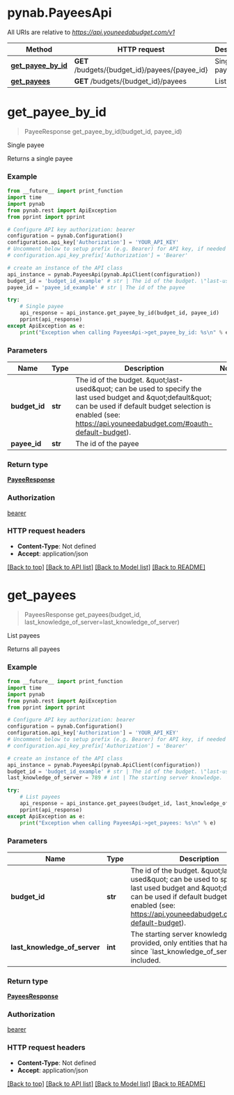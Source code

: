 # pynab.PayeesApi

All URIs are relative to *https://api.youneedabudget.com/v1*

Method | HTTP request | Description
------------- | ------------- | -------------
[**get_payee_by_id**](PayeesApi.md#get_payee_by_id) | **GET** /budgets/{budget_id}/payees/{payee_id} | Single payee
[**get_payees**](PayeesApi.md#get_payees) | **GET** /budgets/{budget_id}/payees | List payees

# **get_payee_by_id**
> PayeeResponse get_payee_by_id(budget_id, payee_id)

Single payee

Returns a single payee

### Example
```python
from __future__ import print_function
import time
import pynab
from pynab.rest import ApiException
from pprint import pprint

# Configure API key authorization: bearer
configuration = pynab.Configuration()
configuration.api_key['Authorization'] = 'YOUR_API_KEY'
# Uncomment below to setup prefix (e.g. Bearer) for API key, if needed
# configuration.api_key_prefix['Authorization'] = 'Bearer'

# create an instance of the API class
api_instance = pynab.PayeesApi(pynab.ApiClient(configuration))
budget_id = 'budget_id_example' # str | The id of the budget. \"last-used\" can be used to specify the last used budget and \"default\" can be used if default budget selection is enabled (see: https://api.youneedabudget.com/#oauth-default-budget).
payee_id = 'payee_id_example' # str | The id of the payee

try:
    # Single payee
    api_response = api_instance.get_payee_by_id(budget_id, payee_id)
    pprint(api_response)
except ApiException as e:
    print("Exception when calling PayeesApi->get_payee_by_id: %s\n" % e)
```

### Parameters

Name | Type | Description  | Notes
------------- | ------------- | ------------- | -------------
 **budget_id** | **str**| The id of the budget. \&quot;last-used\&quot; can be used to specify the last used budget and \&quot;default\&quot; can be used if default budget selection is enabled (see: https://api.youneedabudget.com/#oauth-default-budget). | 
 **payee_id** | **str**| The id of the payee | 

### Return type

[**PayeeResponse**](PayeeResponse.md)

### Authorization

[bearer](../README.md#bearer)

### HTTP request headers

 - **Content-Type**: Not defined
 - **Accept**: application/json

[[Back to top]](#) [[Back to API list]](../README.md#documentation-for-api-endpoints) [[Back to Model list]](../README.md#documentation-for-models) [[Back to README]](../README.md)

# **get_payees**
> PayeesResponse get_payees(budget_id, last_knowledge_of_server=last_knowledge_of_server)

List payees

Returns all payees

### Example
```python
from __future__ import print_function
import time
import pynab
from pynab.rest import ApiException
from pprint import pprint

# Configure API key authorization: bearer
configuration = pynab.Configuration()
configuration.api_key['Authorization'] = 'YOUR_API_KEY'
# Uncomment below to setup prefix (e.g. Bearer) for API key, if needed
# configuration.api_key_prefix['Authorization'] = 'Bearer'

# create an instance of the API class
api_instance = pynab.PayeesApi(pynab.ApiClient(configuration))
budget_id = 'budget_id_example' # str | The id of the budget. \"last-used\" can be used to specify the last used budget and \"default\" can be used if default budget selection is enabled (see: https://api.youneedabudget.com/#oauth-default-budget).
last_knowledge_of_server = 789 # int | The starting server knowledge.  If provided, only entities that have changed since `last_knowledge_of_server` will be included. (optional)

try:
    # List payees
    api_response = api_instance.get_payees(budget_id, last_knowledge_of_server=last_knowledge_of_server)
    pprint(api_response)
except ApiException as e:
    print("Exception when calling PayeesApi->get_payees: %s\n" % e)
```

### Parameters

Name | Type | Description  | Notes
------------- | ------------- | ------------- | -------------
 **budget_id** | **str**| The id of the budget. \&quot;last-used\&quot; can be used to specify the last used budget and \&quot;default\&quot; can be used if default budget selection is enabled (see: https://api.youneedabudget.com/#oauth-default-budget). | 
 **last_knowledge_of_server** | **int**| The starting server knowledge.  If provided, only entities that have changed since &#x60;last_knowledge_of_server&#x60; will be included. | [optional] 

### Return type

[**PayeesResponse**](PayeesResponse.md)

### Authorization

[bearer](../README.md#bearer)

### HTTP request headers

 - **Content-Type**: Not defined
 - **Accept**: application/json

[[Back to top]](#) [[Back to API list]](../README.md#documentation-for-api-endpoints) [[Back to Model list]](../README.md#documentation-for-models) [[Back to README]](../README.md)

